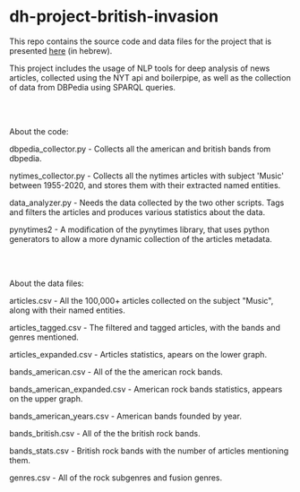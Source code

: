 # dh-project-british-invasion

This repo contains the source code and data files for the project that is presented [here](
https://danhaza.wixsite.com/britishinvasion) (in hebrew).

This project includes the usage of NLP tools for deep analysis of news articles, collected using the NYT api and boilerpipe, as well as the collection of data from DBPedia using SPARQL queries. 



<br/><br/>


About the code:

dbpedia_collector.py - Collects all the american and british bands from dbpedia.

nytimes_collector.py - Collects all the nytimes articles with subject 'Music' between 1955-2020, and stores them with their extracted named entities.

data_analyzer.py - Needs the data collected by the two other scripts. Tags and filters the articles and produces various statistics about the data.

pynytimes2 - A modification of the pynytimes library, that uses python generators to allow a more dynamic collection of the articles metadata.

<br/><br/>


About the data files:

articles.csv - All the 100,000+ articles collected on the subject "Music", along with their named entities.

articles_tagged.csv - The filtered and tagged articles, with the bands and genres mentioned.

articles_expanded.csv - Articles statistics, apears on the lower graph.


bands_american.csv - All of the the american rock bands.

bands_american_expanded.csv - American rock bands statistics, appears on the upper graph.

bands_american_years.csv - American bands founded by year.

bands_british.csv - All of the the british rock bands.

bands_stats.csv - British rock bands with the number of articles mentioning them.


genres.csv - All of the rock subgenres and fusion genres.
